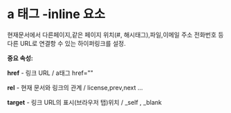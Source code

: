 # a 태그 -inline 요소

현재문서에서 다른페이지,같은 페이지 위치(#, 해시태그),파일,이메일 주소 전화번호 등 다른 URL로 연결항 수 있는 하이퍼링크를 설정.

<strong>중요 속성:</strong>

<strong>href</strong> - 링크 URL  / a태그 href=""

<strong>rel</strong> - 현재 문서와 링크의 관계 / license,prev,next ...

<strong>target</strong> - 링크 URL의 표시(브라우저 탭)위치 / _self , _blank



